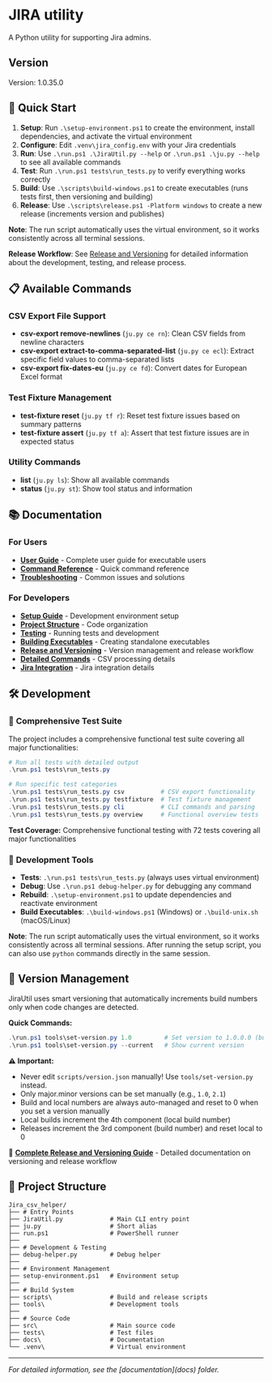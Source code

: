 # JIRA utility

A Python utility for supporting Jira admins.

## Version

Version: 1.0.35.0

## 🚀 Quick Start

1. **Setup**: Run `.\setup-environment.ps1` to create the environment, install dependencies, and activate the virtual environment
2. **Configure**: Edit `.venv\jira_config.env` with your Jira credentials
3. **Run**: Use `.\run.ps1 .\JiraUtil.py --help` or `.\run.ps1 .\ju.py --help` to see all available commands
4. **Test**: Run `.\run.ps1 tests\run_tests.py` to verify everything works correctly
5. **Build**: Use `.\scripts\build-windows.ps1` to create executables (runs tests first, then versioning and building)
6. **Release**: Use `.\scripts\release.ps1 -Platform windows` to create a new release (increments version and publishes)

**Note**: The run script automatically uses the virtual environment, so it works consistently across all terminal sessions.

**Release Workflow**: See [Release and Versioning](docs/release-and-versioning.md) for detailed information about the development, testing, and release process.

## 📋 Available Commands

### CSV Export File Support

- **csv-export remove-newlines** (`ju.py ce rn`): Clean CSV fields from newline characters
- **csv-export extract-to-comma-separated-list** (`ju.py ce ecl`): Extract specific field values to comma-separated lists
- **csv-export fix-dates-eu** (`ju.py ce fd`): Convert dates for European Excel format

### Test Fixture Management

- **test-fixture reset** (`ju.py tf r`): Reset test fixture issues based on summary patterns
- **test-fixture assert** (`ju.py tf a`): Assert that test fixture issues are in expected status

### Utility Commands

- **list** (`ju.py ls`): Show all available commands
- **status** (`ju.py st`): Show tool status and information

## 📚 Documentation

### For Users

- **[User Guide](user-guide.md)** - Complete user guide for executable users
- **[Command Reference](docs/command-reference.md)** - Quick command reference
- **[Troubleshooting](docs/troubleshooting.md)** - Common issues and solutions

### For Developers

- **[Setup Guide](docs/setup.md)** - Development environment setup
- **[Project Structure](docs/project-structure.md)** - Code organization
- **[Testing](docs/testing.md)** - Running tests and development
- **[Building Executables](docs/building-executables.md)** - Creating standalone executables
- **[Release and Versioning](docs/release-and-versioning.md)** - Version management and release workflow
- **[Detailed Commands](docs/csv_export-commands.md)** - CSV processing details
- **[Jira Integration](docs/jira-commands.md)** - Jira integration details

## 🛠️ Development

### 🧪 **Comprehensive Test Suite**

The project includes a comprehensive functional test suite covering all major functionalities:

```powershell
# Run all tests with detailed output
.\run.ps1 tests\run_tests.py

# Run specific test categories
.\run.ps1 tests\run_tests.py csv          # CSV export functionality
.\run.ps1 tests\run_tests.py testfixture  # Test fixture management
.\run.ps1 tests\run_tests.py cli          # CLI commands and parsing
.\run.ps1 tests\run_tests.py overview     # Functional overview tests
```

**Test Coverage:** Comprehensive functional testing with 72 tests covering all major functionalities

### 🔧 **Development Tools**

- **Tests**: `.\run.ps1 tests\run_tests.py` (always uses virtual environment)
- **Debug**: Use `.\run.ps1 debug-helper.py` for debugging any command
- **Rebuild**: `.\setup-environment.ps1` to update dependencies and reactivate environment
- **Build Executables**: `.\build-windows.ps1` (Windows) or `.\build-unix.sh` (macOS/Linux)

**Note**: The run script automatically uses the virtual environment, so it works consistently across all terminal sessions. After running the setup script, you can also use `python` commands directly in the same session.

## 🔢 Version Management

JiraUtil uses smart versioning that automatically increments build numbers only when code changes are detected.

**Quick Commands:**

```powershell
.\run.ps1 tools\set-version.py 1.0         # Set version to 1.0.0.0 (build and local will be 0)
.\run.ps1 tools\set-version.py --current   # Show current version
```

**⚠️ Important:**

- Never edit `scripts/version.json` manually! Use `tools/set-version.py` instead.
- Only major.minor versions can be set manually (e.g., `1.0`, `2.1`)
- Build and local numbers are always auto-managed and reset to 0 when you set a version manually
- Local builds increment the 4th component (local build number)
- Releases increment the 3rd component (build number) and reset local to 0

📖 **[Complete Release and Versioning Guide](docs/release-and-versioning.md)** - Detailed documentation on versioning and release workflow

## 📁 Project Structure

```text
Jira_csv_helper/
├── # Entry Points
├── JiraUtil.py             # Main CLI entry point
├── ju.py                   # Short alias
├── run.ps1                 # PowerShell runner
├── 
├── # Development & Testing
├── debug-helper.py         # Debug helper
├── 
├── # Environment Management
├── setup-environment.ps1   # Environment setup
├── 
├── # Build System
├── scripts\                # Build and release scripts
├── tools\                  # Development tools
├── 
├── # Source Code
├── src\                    # Main source code
├── tests\                  # Test files
├── docs\                   # Documentation
└── .venv\                  # Virtual environment
```

---

*For detailed information, see the [documentation](docs\) folder.*
